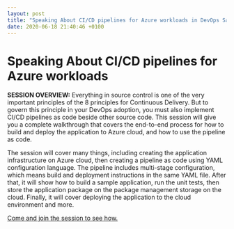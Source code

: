 ```yaml
---
layout: post
title: "Speaking About CI/CD pipelines for Azure workloads in DevOps Saturday Conference"
date: 2020-06-18 21:40:46 +0100
---
```


# Speaking About CI/CD pipelines for Azure workloads

**SESSION OVERVIEW:** Everything in source control is one of the very important principles of the 8 principles for Continuous Delivery. But to govern this principle in your DevOps adoption, you must also implement CI/CD pipelines as code beside other source code. This session will give you a complete walkthrough that covers the end-to-end process for how to build and deploy the application to Azure cloud, and how to use the pipeline as code.

The session will cover many things, including creating the application infrastructure on Azure cloud, then creating a pipeline as code using YAML configuration language. The pipeline includes multi-stage configuration, which means build and deployment instructions in the same YAML file. After that, it will show how to build a sample application, run the unit tests, then store the application package on the package management storage on the cloud. Finally, it will cover deploying the application to the cloud environment and more.

[Come and join the session to see how.](https://www.365portal.org/events/event/session/?id=72a99fc6-aaa5-ea11-8b71-00155d030755)

